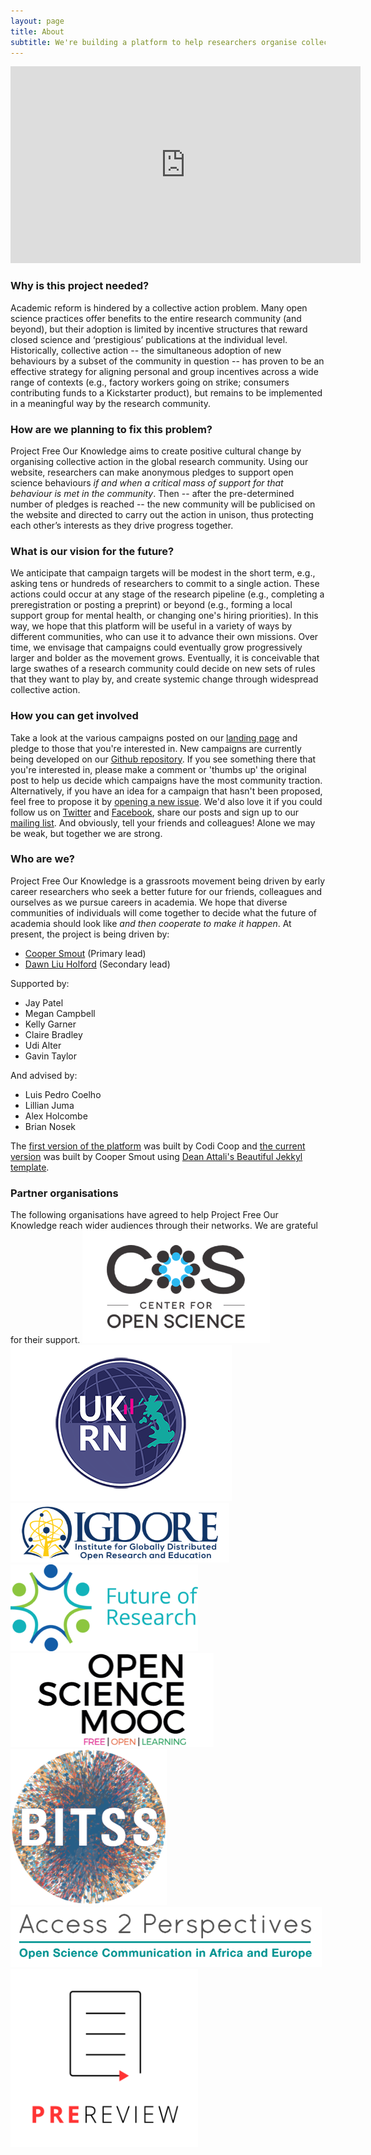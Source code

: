 ```yaml
---
layout: page
title: About
subtitle: We're building a platform to help researchers organise collective action in support of open and reproducible research practices
---
```


<iframe display="block" width="560" height="315" src="https://www.youtube.com/embed/vzB7Vh_gkLs" frameborder="0" allow="accelerometer; autoplay; clipboard-write; encrypted-media; gyroscope; picture-in-picture" allowfullscreen></iframe>

### Why is this project needed?
Academic reform is hindered by a collective action problem. Many open science practices offer benefits to the entire research community (and beyond), but their adoption is limited by incentive structures that reward closed science and ‘prestigious’ publications at the individual level. Historically, collective action -- the simultaneous adoption of new behaviours by a subset of the community in question -- has proven to be an effective strategy for aligning personal and group incentives across a wide range of contexts (e.g., factory workers going on strike; consumers contributing funds to a Kickstarter product), but remains to be implemented in a meaningful way by the research community. 

### How are we planning to fix this problem?
Project Free Our Knowledge aims to create positive cultural change by organising collective action in the global research community. Using our website, researchers can make anonymous pledges to support open science behaviours *if and when a critical mass of support for that behaviour is met in the community*. Then -- after the pre-determined number of pledges is reached -- the new community will be publicised on the website and directed to carry out the action in unison, thus protecting each other’s interests as they drive progress together.

### What is our vision for the future? 
We anticipate that campaign targets will be modest in the short term, e.g., asking tens or hundreds of researchers to commit to a single action. These actions could occur at any stage of the research pipeline (e.g., completing a preregistration or posting a preprint) or beyond (e.g., forming a local support group for mental health, or changing one's hiring priorities). In this way, we hope that this platform will be useful in a variety of ways by different communities, who can use it to advance their own missions. Over time, we envisage that campaigns could eventually grow progressively larger and bolder as the movement grows. Eventually, it is conceivable that large swathes of a research community could decide on new sets of rules that they want to play by, and create systemic change through widespread collective action. 

### How you can get involved
Take a look at the various campaigns posted on our [landing page](https://freeourknowledge.org/) and pledge to those that you're interested in. New campaigns are currently being developed on our [Github repository](https://github.com/FreeOurKnowledge/community/issues). If you see something there that you're interested in, please make a comment or 'thumbs up' the original post to help us decide which campaigns have the most community traction. Alternatively, if you have an idea for a campaign that hasn't been proposed, feel free to propose it by [opening a new issue](https://github.com/FreeOurKnowledge/community/issues/new/choose). We'd also love it if you could follow us on [Twitter](https://twitter.com/projectFOK) and [Facebook](https://www.facebook.com/projectFOK), share our posts and sign up to our [mailing list](http://eepurl.com/dFVBVz). And obviously, tell your friends and colleagues! Alone we may be weak, but together we are strong.

### Who are we?
Project Free Our Knowledge is a grassroots movement being driven by early career researchers who seek a better future for our friends, colleagues and ourselves as we pursue careers in academia. We hope that diverse communities of individuals will come together to decide what the future of academia should look like *and then cooperate to make it happen*. At present, the project is being driven by:

* [Cooper Smout](https://www.coopersmout.com/) (Primary lead)
* [Dawn Liu Holford](https://www.essex.ac.uk/people/liuda52701/dawn-holford) (Secondary lead)

Supported by:

* Jay Patel
* Megan Campbell
* Kelly Garner
* Claire Bradley
* Udi Alter
* Gavin Taylor

And advised by:

* Luis Pedro Coelho
* Lillian Juma
* Alex Holcombe
* Brian Nosek

The [first version of the platform](https://github.com/FreeOurKnowledge/old_platform) was built by Codi Coop and [the current version](https://github.com/FreeOurKnowledge/website) was built by Cooper Smout using [Dean Attali's Beautiful Jekkyl template](https://github.com/daattali/beautiful-jekyll).

### Partner organisations
The following organisations have agreed to help Project Free Our Knowledge reach wider audiences through their networks. We are grateful for their support.
![COS](assets/img/cos.png) ![UKRN](assets/img/UKRN.png) ![IGDORE](assets/img/IGDORE.png) 
![FOR](assets/img/future_of_research.png) ![OSMOOC](assets/img/osmooc.png)![BITSS](assets/img/bitss.png) 
![A2P](assets/img/Access2perspectives.png) ![PREreview](assets/img/PREreview.png)

